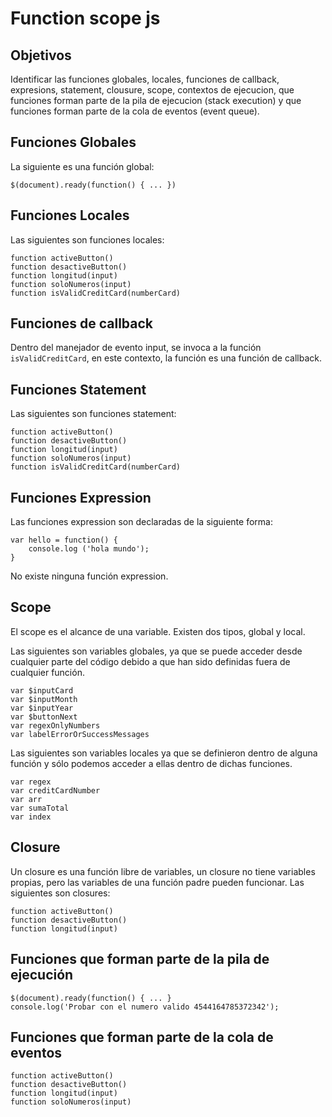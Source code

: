 # Function scope js

## Objetivos

 Identificar las funciones globales, locales, funciones de callback, expresions, statement, clousure, scope, contextos de ejecucion, que funciones forman parte de la pila de ejecucion (stack execution) y que funciones forman parte de la cola de eventos (event queue).

## Funciones Globales

La siguiente es una función global:

~~~
$(document).ready(function() { ... })
~~~

## Funciones Locales

Las siguientes son funciones locales:

~~~
function activeButton() 
function desactiveButton()
function longitud(input)
function soloNumeros(input)
function isValidCreditCard(numberCard) 
~~~

## Funciones de callback

Dentro del manejador de evento input, se invoca a la función ` isValidCreditCard `, en este contexto, la función es una función de callback. 

## Funciones Statement

Las siguientes son funciones statement:

~~~
function activeButton() 
function desactiveButton()
function longitud(input)
function soloNumeros(input)
function isValidCreditCard(numberCard) 
~~~

## Funciones Expression

Las funciones expression son declaradas de la siguiente forma:

~~~
var hello = function() {
    console.log ('hola mundo');
}
~~~

No existe ninguna función expression.

## Scope

El scope es el alcance de una variable. Existen dos tipos, global y local.

Las siguientes son variables globales, ya que se puede acceder desde cualquier parte del código debido a que han sido definidas fuera de cualquier función.

~~~
var $inputCard 
var $inputMonth 
var $inputYear 
var $buttonNext 
var regexOnlyNumbers
var labelErrorOrSuccessMessages
~~~

Las siguientes son variables locales ya que se definieron dentro de alguna función y sólo podemos acceder a ellas dentro de dichas funciones.

~~~
var regex
var creditCardNumber
var arr
var sumaTotal
var index
~~~

## Closure

Un closure es una función libre de variables, un closure no tiene variables propias, pero las variables de una función padre pueden funcionar. Las siguientes son closures:

~~~
function activeButton() 
function desactiveButton()
function longitud(input)
~~~

## Funciones que forman parte de la pila de ejecución

~~~
$(document).ready(function() { ... }
console.log('Probar con el numero valido 4544164785372342');
~~~

## Funciones que forman parte de la cola de eventos

~~~
function activeButton() 
function desactiveButton()
function longitud(input)
function soloNumeros(input)
~~~

